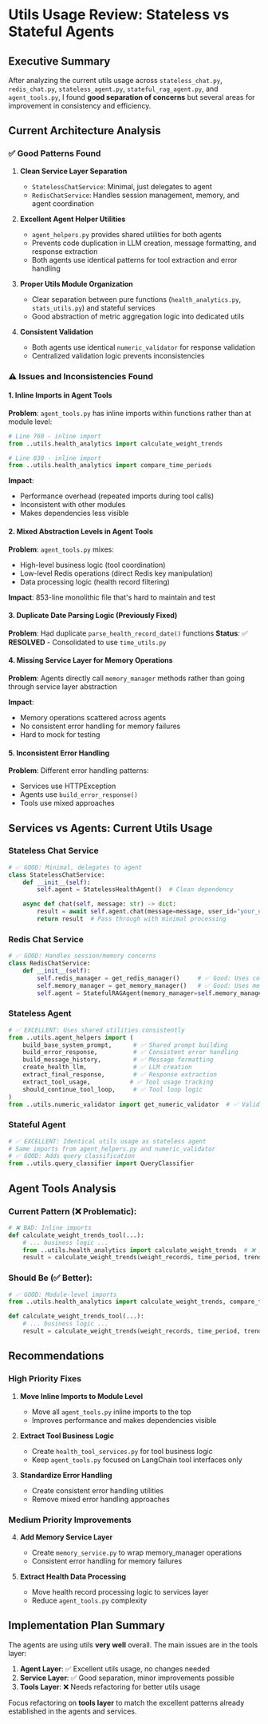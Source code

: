 # Utils Usage Review: Stateless vs Stateful Agents

## Executive Summary

After analyzing the current utils usage across `stateless_chat.py`, `redis_chat.py`, `stateless_agent.py`, `stateful_rag_agent.py`, and `agent_tools.py`, I found **good separation of concerns** but several areas for improvement in consistency and efficiency.

## Current Architecture Analysis

### ✅ **Good Patterns Found**

1. **Clean Service Layer Separation**
   - `StatelessChatService`: Minimal, just delegates to agent
   - `RedisChatService`: Handles session management, memory, and agent coordination

2. **Excellent Agent Helper Utilities**
   - `agent_helpers.py` provides shared utilities for both agents
   - Prevents code duplication in LLM creation, message formatting, and response extraction
   - Both agents use identical patterns for tool extraction and error handling

3. **Proper Utils Module Organization**
   - Clear separation between pure functions (`health_analytics.py`, `stats_utils.py`) and stateful services
   - Good abstraction of metric aggregation logic into dedicated utils

4. **Consistent Validation**
   - Both agents use identical `numeric_validator` for response validation
   - Centralized validation logic prevents inconsistencies

### ⚠️ **Issues and Inconsistencies Found**

#### 1. **Inline Imports in Agent Tools**
**Problem**: `agent_tools.py` has inline imports within functions rather than at module level:

```python
# Line 760 - inline import
from ..utils.health_analytics import calculate_weight_trends

# Line 830 - inline import
from ..utils.health_analytics import compare_time_periods
```

**Impact**:
- Performance overhead (repeated imports during tool calls)
- Inconsistent with other modules
- Makes dependencies less visible

#### 2. **Mixed Abstraction Levels in Agent Tools**
**Problem**: `agent_tools.py` mixes:
- High-level business logic (tool coordination)
- Low-level Redis operations (direct Redis key manipulation)
- Data processing logic (health record filtering)

**Impact**: 853-line monolithic file that's hard to maintain and test

#### 3. **Duplicate Date Parsing Logic** (Previously Fixed)
**Problem**: Had duplicate `parse_health_record_date()` functions
**Status**: ✅ **RESOLVED** - Consolidated to use `time_utils.py`

#### 4. **Missing Service Layer for Memory Operations**
**Problem**: Agents directly call `memory_manager` methods rather than going through service layer abstraction

**Impact**:
- Memory operations scattered across agents
- No consistent error handling for memory failures
- Hard to mock for testing

#### 5. **Inconsistent Error Handling**
**Problem**: Different error handling patterns:
- Services use HTTPException
- Agents use `build_error_response()`
- Tools use mixed approaches

## Services vs Agents: Current Utils Usage

### Stateless Chat Service
```python
# ✅ GOOD: Minimal, delegates to agent
class StatelessChatService:
    def __init__(self):
        self.agent = StatelessHealthAgent()  # Clean dependency

    async def chat(self, message: str) -> dict:
        result = await self.agent.chat(message=message, user_id="your_user")
        return result  # Pass through with minimal processing
```

### Redis Chat Service
```python
# ✅ GOOD: Handles session/memory concerns
class RedisChatService:
    def __init__(self):
        self.redis_manager = get_redis_manager()     # ✅ Good: Uses connection manager
        self.memory_manager = get_memory_manager()   # ✅ Good: Uses memory service
        self.agent = StatefulRAGAgent(memory_manager=self.memory_manager)
```

### Stateless Agent
```python
# ✅ EXCELLENT: Uses shared utilities consistently
from ..utils.agent_helpers import (
    build_base_system_prompt,      # ✅ Shared prompt building
    build_error_response,          # ✅ Consistent error handling
    build_message_history,         # ✅ Message formatting
    create_health_llm,             # ✅ LLM creation
    extract_final_response,        # ✅ Response extraction
    extract_tool_usage,           # ✅ Tool usage tracking
    should_continue_tool_loop,     # ✅ Tool loop logic
)
from ..utils.numeric_validator import get_numeric_validator  # ✅ Validation
```

### Stateful Agent
```python
# ✅ EXCELLENT: Identical utils usage as stateless agent
# Same imports from agent_helpers.py and numeric_validator
# ✅ GOOD: Adds query classification
from ..utils.query_classifier import QueryClassifier
```

## Agent Tools Analysis

### Current Pattern (❌ Problematic):
```python
# ❌ BAD: Inline imports
def calculate_weight_trends_tool(...):
    # ... business logic ...
    from ..utils.health_analytics import calculate_weight_trends  # ❌ Inline
    result = calculate_weight_trends(weight_records, time_period, trend_type)
```

### Should Be (✅ Better):
```python
# ✅ GOOD: Module-level imports
from ..utils.health_analytics import calculate_weight_trends, compare_time_periods

def calculate_weight_trends_tool(...):
    # ... business logic ...
    result = calculate_weight_trends(weight_records, time_period, trend_type)  # ✅ Direct use
```

## Recommendations

### High Priority Fixes

1. **Move Inline Imports to Module Level**
   - Move all `agent_tools.py` inline imports to the top
   - Improves performance and makes dependencies visible

2. **Extract Tool Business Logic**
   - Create `health_tool_services.py` for tool business logic
   - Keep `agent_tools.py` focused on LangChain tool interfaces only

3. **Standardize Error Handling**
   - Create consistent error handling utilities
   - Remove mixed error handling approaches

### Medium Priority Improvements

4. **Add Memory Service Layer**
   - Create `memory_service.py` to wrap memory_manager operations
   - Consistent error handling for memory failures

5. **Extract Health Data Processing**
   - Move health record processing logic to services layer
   - Reduce `agent_tools.py` complexity

## Implementation Plan Summary

The agents are using utils **very well** overall. The main issues are in the tools layer:

1. **Agent Layer**: ✅ Excellent utils usage, no changes needed
2. **Service Layer**: ✅ Good separation, minor improvements possible
3. **Tools Layer**: ❌ Needs refactoring for better utils usage

Focus refactoring on **tools layer** to match the excellent patterns already established in the agents and services.

